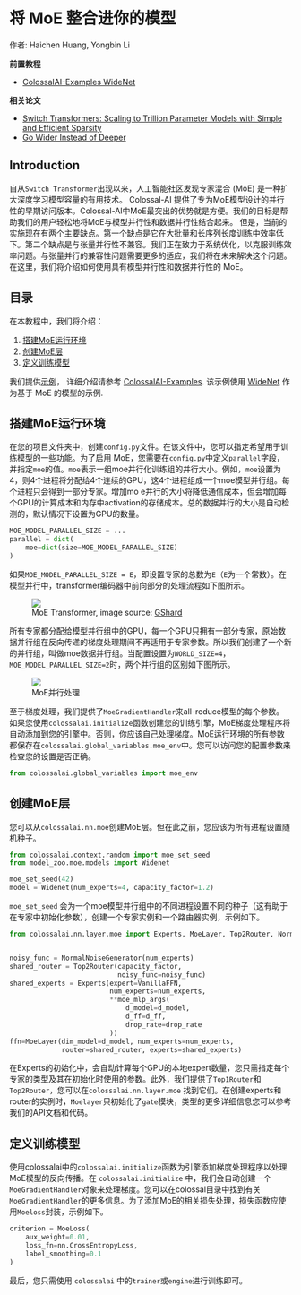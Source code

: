 # 将 MoE 整合进你的模型

作者: Haichen Huang, Yongbin Li

**前置教程**
- [ColossalAI-Examples WideNet](https://github.com/hpcaitech/ColossalAI-Examples/tree/main/image/widenet)

**相关论文**
- [Switch Transformers: Scaling to Trillion Parameter Models with Simple and Efficient Sparsity](https://arxiv.org/abs/2101.03961)
- [Go Wider Instead of Deeper](https://arxiv.org/abs/2107.11817)

## Introduction

自从`Switch Transformer`出现以来，人工智能社区发现专家混合 (MoE) 是一种扩大深度学习模型容量的有用技术。
Colossal-AI 提供了专为MoE模型设计的并行性的早期访问版本。Colossal-AI中MoE最突出的优势就是方便。我们的目标是帮助我们的用户轻松地将MoE与模型并行性和数据并行性结合起来。
但是，当前的实施现在有两个主要缺点。第一个缺点是它在大批量和长序列长度训练中效率低下。第二个缺点是与张量并行性不兼容。我们正在致力于系统优化，以克服训练效率问题。与张量并行的兼容性问题需要更多的适应，我们将在未来解决这个问题。
在这里，我们将介绍如何使用具有模型并行性和数据并行性的 MoE。

## 目录
在本教程中，我们将介绍：
1. [搭建MoE运行环境](#搭建moe运行环境)
2. [创建MoE层](#创建moe层)
3. [定义训练模型](#训练模型)

我们提供[示例](https://github.com/hpcaitech/ColossalAI-Examples/tree/main/image/widenet)， 详细介绍请参考 [ColossalAI-Examples](https://github.com/hpcaitech/ColossalAI-Examples).
该示例使用 [WideNet](https://arxiv.org/abs/2107.11817) 作为基于 MoE 的模型的示例.

## 搭建MoE运行环境
在您的项目文件夹中，创建`config.py`文件。在该文件中，您可以指定希望用于训练模型的一些功能。为了启用 MoE，您需要在`config.py`中定义`parallel`字段，并指定`moe`的值。`moe`表示一组moe并行化训练组的并行大小。例如，`moe`设置为4，则4个进程将分配给4个连续的GPU，这4个进程组成一个moe模型并行组。每个进程只会得到一部分专家。增加mo e并行的大小将降低通信成本，但会增加每个GPU的计算成本和内存中activation的存储成本。总的数据并行的大小是自动检测的，默认情况下设置为GPU的数量。

```python
MOE_MODEL_PARALLEL_SIZE = ...
parallel = dict(
    moe=dict(size=MOE_MODEL_PARALLEL_SIZE)
)
```

如果`MOE_MODEL_PARALLEL_SIZE = E`，即设置专家的总数为`E`（`E`为一个常数）。在模型并行中，transformer编码器中前向部分的处理流程如下图所示。

<figure style={{textAlign: "center"}}>
<img src="https://s2.loli.net/2022/01/28/oI59QcxdteKUTks.png"/>
<figcaption>MoE Transformer, image source: <a href="https://arxiv.org/abs/2006.16668">GShard</a></figcaption>
</figure>

所有专家都分配给模型并行组中的GPU，每一个GPU只拥有一部分专家，原始数据并行组在反向传递的梯度处理期间不再适用于专家参数。所以我们创建了一个新的并行组，叫做moe数据并行组。当配置设置为`WORLD_SIZE=4`，`MOE_MODEL_PARALLEL_SIZE=2`时，两个并行组的区别如下图所示。

<figure style={{textAlign: "center"}}>
<img src="https://s2.loli.net/2022/01/28/Sn8FpmQPKIiBEq2.png"/>
<figcaption>MoE并行处理</figcaption>
</figure>

至于梯度处理，我们提供了`MoeGradientHandler`来all-reduce模型的每个参数。如果您使用`colossalai.initialize`函数创建您的训练引擎，MoE梯度处理程序将自动添加到您的引擎中。否则，你应该自己处理梯度。MoE运行环境的所有参数都保存在`colossalai.global_variables.moe_env`中。您可以访问您的配置参数来检查您的设置是否正确。

```python
from colossalai.global_variables import moe_env
```

## 创建MoE层

您可以从`colossalai.nn.moe`创建MoE层。但在此之前，您应该为所有进程设置随机种子。

```python
from colossalai.context.random import moe_set_seed
from model_zoo.moe.models import Widenet

moe_set_seed(42)
model = Widenet(num_experts=4, capacity_factor=1.2)
```

`moe_set_seed` 会为一个moe模型并行组中的不同进程设置不同的种子（这有助于在专家中初始化参数），创建一个专家实例和一个路由器实例，示例如下。

```python
from colossalai.nn.layer.moe import Experts, MoeLayer, Top2Router, NormalNoiseGenerator


noisy_func = NormalNoiseGenerator(num_experts)
shared_router = Top2Router(capacity_factor,
                           noisy_func=noisy_func)
shared_experts = Experts(expert=VanillaFFN,
                         num_experts=num_experts,
                         **moe_mlp_args(
                             d_model=d_model,
                             d_ff=d_ff,
                             drop_rate=drop_rate
                         ))
ffn=MoeLayer(dim_model=d_model, num_experts=num_experts,
             router=shared_router, experts=shared_experts)
```

在Experts的初始化中，会自动计算每个GPU的本地expert数量，您只需指定每个专家的类型及其在初始化时使用的参数。此外，我们提供了`Top1Router`和`Top2Router`，您可以在`colossalai.nn.layer.moe` 找到它们。在创建experts和router的实例时，`Moelayer`只初始化了`gate`模块，类型的更多详细信息您可以参考我们的API文档和代码。

## 定义训练模型

使用colossalai中的`colossalai.initialize`函数为引擎添加梯度处理程序以处理 MoE模型的反向传播。在 `colossalai.initialize` 中，我们会自动创建一个`MoeGradientHandler`对象来处理梯度。您可以在colossal目录中找到有关`MoeGradientHandler`的更多信息。为了添加MoE的相关损失处理，损失函数应使用`Moeloss`封装，示例如下。
```python
criterion = MoeLoss(
    aux_weight=0.01,
    loss_fn=nn.CrossEntropyLoss,
    label_smoothing=0.1
)
```
最后，您只需使用 `colossalai` 中的`trainer`或`engine`进行训练即可。

<!-- doc-test-command: torchrun --standalone --nproc_per_node=1 integrate_mixture_of_experts_into_your_model.py  -->
